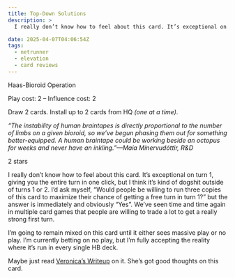 ```yaml
---
title: Top-Down Solutions
description: >
  I really don’t know how to feel about this card. It’s exceptional on turn 1, giving you the entire turn in one click, but I think it’s kind of dogshit outside of turns 1 or 2. I’d ask myself, “Would people be willing to run three copies of this card to maximize their chance of getting a free turn in turn 1?” but the answer is immediately and obviously “Yes”. We’ve seen time and time again in multiple card games that people are willing to trade a lot to get a really strong first turn.

date: 2025-04-07T04:06:54Z
tags:
  - netrunner
  - elevation
  - card reviews
---
```


<card-frame side="corp" stars="2" src="https://cdn.ewie.online/nsg-top-down-solutions.jpeg">

Haas-Bioroid Operation

Play cost: 2 – Influence cost: 2

Draw 2 cards. Install up to 2 cards from HQ _(one at a time)_.

_“The instability of human braintapes is directly proportional to the number of
limbs on a given bioroid, so we’ve begun phasing them out for something
better-equipped. A human braintape could be working beside an octopus for weeks
and never have an inkling.”—Maía Mínervudóttir, R&D_

2 stars

</card-frame>

<script type="module" src="/js/card-frame.js"></script>

I really don’t know how to feel about this card. It’s exceptional on turn 1,
giving you the entire turn in one click, but I think it’s kind of dogshit
outside of turns 1 or 2. I’d ask myself, “Would people be willing to run three
copies of this card to maximize their chance of getting a free turn in turn 1?”
but the answer is immediately and obviously “Yes”. We’ve seen time and time
again in multiple card games that people are willing to trade a lot to get a
really strong first turn.

I’m going to remain mixed on this card until it either sees massive play or no
play. I’m currently betting on no play, but I’m fully accepting the reality
where it’s run in every single HB deck.

Maybe just read
[Veronica’s Writeup](https://veronicauntilarkham.substack.com/p/elevation-44-top-down-solutions)
on it. She’s got good thoughts on this card.

